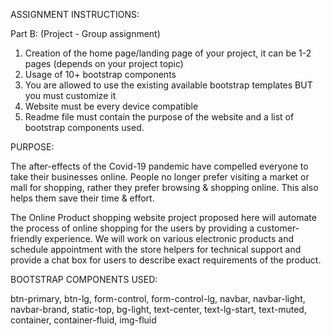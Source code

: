 ASSIGNMENT INSTRUCTIONS:

Part B:  (Project - Group assignment)

1. Creation of the home page/landing page of your project, it can be 1-2 pages (depends on your project topic)
2. Usage of 10+ bootstrap components
3. You are allowed to use the existing available bootstrap templates BUT you must customize it
4. Website must be every device compatible
5. Readme file must contain the purpose of the website and a list of bootstrap components used.


PURPOSE:

The after-effects of the Covid-19 pandemic have compelled everyone to take their businesses online. People no longer prefer visiting a market or mall for shopping, rather they prefer browsing & shopping online. This also helps them save their time & effort.

The Online Product shopping website project proposed here will automate the process of online shopping for the users by providing a customer-friendly experience. We will work on various electronic products and schedule appointment with the store helpers for technical support and provide a chat box for users to describe exact requirements of the product.

BOOTSTRAP COMPONENTS USED:

btn-primary, btn-lg, form-control, form-control-lg, navbar, navbar-light, navbar-brand, static-top, bg-light, text-center, text-lg-start,
text-muted, container, container-fluid, img-fluid 